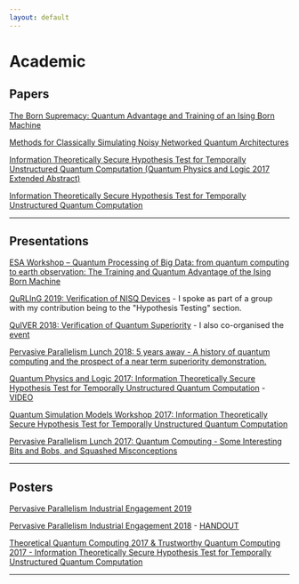 ```yaml
---
layout: default
---
```


# Academic

## Papers

[The Born Supremacy: Quantum Advantage and Training of an Ising Born Machine](https://arxiv.org/abs/1904.02214)

[Methods for Classically Simulating Noisy Networked Quantum Architectures](https://arxiv.org/abs/1803.04167)

[Information Theoretically Secure Hypothesis Test for Temporally Unstructured Quantum Computation (Quantum Physics and Logic 2017 Extended Abstract)](http://eptcs.web.cse.unsw.edu.au/paper.cgi?QPL2017.14)

[Information Theoretically Secure Hypothesis Test for Temporally Unstructured Quantum Computation](https://arxiv.org/abs/1704.01998) 

***

## Presentations

[ESA Workshop – Quantum Processing of Big Data: from quantum computing to earth observation: The Training and Quantum Advantage of the Ising Born Machine]({{"assets/QIM_ESA_2019.pdf"}})

[QuRLInG 2019: Verification of NISQ Devices]({{"assets/Verification_of_NISQ_Devices.pdf"}}) - I spoke as part of a group with my contribution being to the "Hypothesis Testing" section.

[QuIVER 2018: Verification of Quantum Superiority]({{"assets/QuIVER.pdf"}}) - I also co-organised the [event](https://danielmills390.wixsite.com/quiver)

[Pervasive Parallelism Lunch 2018: 5 years away - A history of quantum computing and the prospect of a near term superiority demonstration.]({{"/assets/PPAR2018.pdf"}})

[Quantum Physics and Logic 2017: Information Theoretically Secure Hypothesis Test for Temporally Unstructured Quantum Computation]({{"/assets/QPL2017.pdf"}}) - [VIDEO](https://www.youtube.com/watch?v=vJGd3oCR7fc&index=12&list=PLSDabBQOlXxT4VtPXdKPCzMyt8NpTdh35)

[Quantum Simulation Models Workshop 2017: Information Theoretically Secure Hypothesis Test for Temporally Unstructured Quantum Computation]({{"/assets/QSMW2017.pdf"}})

[Pervasive Parallelism Lunch 2017: Quantum Computing - Some Interesting Bits and Bobs, and Squashed Misconceptions]({{"/assets/PPAR2017.pdf"}})

***

## Posters

[Pervasive Parallelism Industrial Engagement 2019]({{"/assets/iee_2019.pdf"}})

[Pervasive Parallelism Industrial Engagement 2018]({{"/assets/iee_2018.pdf"}}) - [HANDOUT]({{"/assets/iee_2018_handout.pdf"}})

[Theoretical Quantum Computing 2017 & Trustworthy Quantum Computing 2017 - Information Theoretically Secure Hypothesis Test for Temporally Unstructured Quantum Computation]({{"/assets/TQC2017.pdf"}})

***
